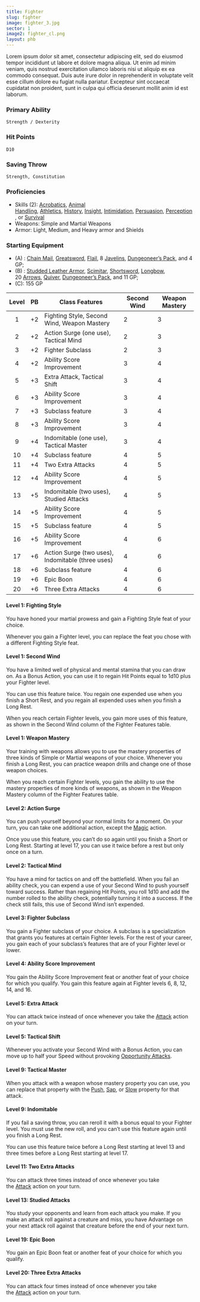 ```yaml
---
title: Fighter
slug: fighter
image: fighter_3.jpg
sector: 1
image2: fighter_cl.png
layout: phb
---
```

Lorem ipsum dolor sit amet, consectetur adipiscing elit, sed do eiusmod tempor incididunt ut labore et dolore magna aliqua. Ut enim ad minim veniam, quis nostrud exercitation ullamco laboris nisi ut aliquip ex ea commodo consequat. Duis aute irure dolor in reprehenderit in voluptate velit esse cillum dolore eu fugiat nulla pariatur. Excepteur sint occaecat cupidatat non proident, sunt in culpa qui officia deserunt mollit anim id est laborum.

<!-- ### -->
### Primary Ability
	Strength / Dexterity
### Hit Points
	D10
### Saving Throw
	Strength, Constitution
### Proficiencies
- Skills (2): [Acrobatics](https://www.dndbeyond.com/sources/dnd/free-rules/playing-the-game#Skills), [Animal Handling](https://www.dndbeyond.com/sources/dnd/free-rules/playing-the-game#Skills), [Athletics](https://www.dndbeyond.com/sources/dnd/free-rules/playing-the-game#Skills), [History](https://www.dndbeyond.com/sources/dnd/free-rules/playing-the-game#Skills), [Insight](https://www.dndbeyond.com/sources/dnd/free-rules/playing-the-game#Skills), [Intimidation](https://www.dndbeyond.com/sources/dnd/free-rules/playing-the-game#Skills), [Persuasion](https://www.dndbeyond.com/sources/dnd/free-rules/playing-the-game#Skills), [Perception](https://www.dndbeyond.com/sources/dnd/free-rules/playing-the-game#Skills), or [Survival](https://www.dndbeyond.com/sources/dnd/free-rules/playing-the-game#Skills)
- Weapons: Simple and Martial Weapons
- Armor: Light, Medium, and Heavy armor and Shields
### Starting Equipment
- (A) : [Chain Mail](https://www.dndbeyond.com/equipment/16-chain-mail), [Greatsword](https://www.dndbeyond.com/equipment/22-greatsword), [Flail](https://www.dndbeyond.com/equipment/20-flail), 8 [Javelins](https://www.dndbeyond.com/equipment/8-javelin), [Dungeoneer’s Pack](https://www.dndbeyond.com/equipment/525-dungeoneers-pack), and 4 GP;
- (B) : [Studded Leather Armor](https://www.dndbeyond.com/equipment/3-studded-leather), [Scimitar](https://www.dndbeyond.com/equipment/29-scimitar), [Shortsword](https://www.dndbeyond.com/equipment/30-shortsword), [Longbow](https://www.dndbeyond.com/equipment/37-longbow), 20 [Arrows](https://www.dndbeyond.com/equipment/508-arrows), [Quiver](https://www.dndbeyond.com/equipment/407-quiver), [Dungeoneer’s Pack](https://www.dndbeyond.com/equipment/525-dungeoneers-pack), and 11 GP;
- (C): 155 GP
<!-- ### -->

| Level | PB  | Class Features                                    | Second Wind | Weapon Mastery |
| :---: | :-: | ------------------------------------------------- | ----------- | -------------- |
|   1   | +2  | Fighting Style, Second Wind, Weapon Mastery       | 2           | 3              |
|   2   | +2  | Action Surge (one use), Tactical Mind             | 2           | 3              |
|   3   | +2  | Fighter Subclass                                  | 2           | 3              |
|   4   | +2  | Ability Score Improvement                         | 3           | 4              |
|   5   | +3  | Extra Attack, Tactical Shift                      | 3           | 4              |
|   6   | +3  | Ability Score Improvement                         | 3           | 4              |
|   7   | +3  | Subclass feature                                  | 3           | 4              |
|   8   | +3  | Ability Score Improvement                         | 3           | 4              |
|   9   | +4  | Indomitable (one use), Tactical Master            | 3           | 4              |
|  10   | +4  | Subclass feature                                  | 4           | 5              |
|  11   | +4  | Two Extra Attacks                                 | 4           | 5              |
|  12   | +4  | Ability Score Improvement                         | 4           | 5              |
|  13   | +5  | Indomitable (two uses), Studied Attacks           | 4           | 5              |
|  14   | +5  | Ability Score Improvement                         | 4           | 5              |
|  15   | +5  | Subclass feature                                  | 4           | 5              |
|  16   | +5  | Ability Score Improvement                         | 4           | 6              |
|  17   | +6  | Action Surge (two uses), Indomitable (three uses) | 4           | 6              |
|  18   | +6  | Subclass feature                                  | 4           | 6              |
|  19   | +6  | Epic Boon                                         | 4           | 6              |
|  20   | +6  | Three Extra Attacks                               | 4           | 6              |
<!-- ### -->
#### Level 1: Fighting Style

You have honed your martial prowess and gain a Fighting Style feat of your choice.

Whenever you gain a Fighter level, you can replace the feat you chose with a different Fighting Style feat.

#### Level 1: Second Wind

You have a limited well of physical and mental stamina that you can draw on. As a Bonus Action, you can use it to regain Hit Points equal to 1d10 plus your Fighter level.

You can use this feature twice. You regain one expended use when you finish a Short Rest, and you regain all expended uses when you finish a Long Rest.

When you reach certain Fighter levels, you gain more uses of this feature, as shown in the Second Wind column of the Fighter Features table.

#### Level 1: Weapon Mastery

Your training with weapons allows you to use the mastery properties of three kinds of Simple or Martial weapons of your choice. Whenever you finish a Long Rest, you can practice weapon drills and change one of those weapon choices.

When you reach certain Fighter levels, you gain the ability to use the mastery properties of more kinds of weapons, as shown in the Weapon Mastery column of the Fighter Features table.

#### Level 2: Action Surge

You can push yourself beyond your normal limits for a moment. On your turn, you can take one additional action, except the [Magic](https://www.dndbeyond.com/sources/dnd/free-rules/rules-glossary#MagicAction) action.

Once you use this feature, you can’t do so again until you finish a Short or Long Rest. Starting at level 17, you can use it twice before a rest but only once on a turn.

#### Level 2: Tactical Mind

You have a mind for tactics on and off the battlefield. When you fail an ability check, you can expend a use of your Second Wind to push yourself toward success. Rather than regaining Hit Points, you roll 1d10 and add the number rolled to the ability check, potentially turning it into a success. If the check still fails, this use of Second Wind isn’t expended.

#### Level 3: Fighter Subclass

You gain a Fighter subclass of your choice. A subclass is a specialization that grants you features at certain Fighter levels. For the rest of your career, you gain each of your subclass’s features that are of your Fighter level or lower.

#### Level 4: Ability Score Improvement

You gain the Ability Score Improvement feat or another feat of your choice for which you qualify. You gain this feature again at Fighter levels 6, 8, 12, 14, and 16.

#### Level 5: Extra Attack

You can attack twice instead of once whenever you take the [Attack](https://www.dndbeyond.com/sources/dnd/free-rules/rules-glossary#AttackAction) action on your turn.

#### Level 5: Tactical Shift

Whenever you activate your Second Wind with a Bonus Action, you can move up to half your Speed without provoking [Opportunity Attacks](https://www.dndbeyond.com/sources/dnd/free-rules/rules-glossary#OpportunityAttack).

#### Level 9: Tactical Master

When you attack with a weapon whose mastery property you can use, you can replace that property with the [Push](https://www.dndbeyond.com/sources/dnd/free-rules/equipment#Push), [Sap](https://www.dndbeyond.com/sources/dnd/free-rules/equipment#Sap), or [Slow](https://www.dndbeyond.com/sources/dnd/free-rules/equipment#Slow) property for that attack.

#### Level 9: Indomitable

If you fail a saving throw, you can reroll it with a bonus equal to your Fighter level. You must use the new roll, and you can’t use this feature again until you finish a Long Rest.

You can use this feature twice before a Long Rest starting at level 13 and three times before a Long Rest starting at level 17.

#### Level 11: Two Extra Attacks

You can attack three times instead of once whenever you take the [Attack](https://www.dndbeyond.com/sources/dnd/free-rules/rules-glossary#AttackAction) action on your turn.

#### Level 13: Studied Attacks

You study your opponents and learn from each attack you make. If you make an attack roll against a creature and miss, you have Advantage on your next attack roll against that creature before the end of your next turn.

#### Level 19: Epic Boon

You gain an Epic Boon feat or another feat of your choice for which you qualify.

#### Level 20: Three Extra Attacks

You can attack four times instead of once whenever you take the [Attack](https://www.dndbeyond.com/sources/dnd/free-rules/rules-glossary#AttackAction) action on your turn.

<!-- ### -->
